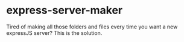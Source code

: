 # express-server-maker
Tired of making all those folders and files every time you want a new expressJS server? This is the solution.
